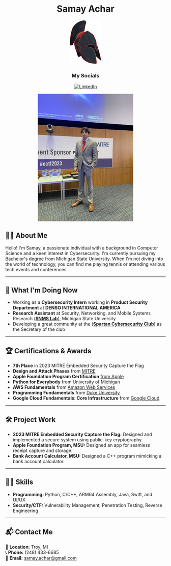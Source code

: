 <div align="center">
    <h1>Samay Achar</h1>
    <img src="https://github.com/Samay2524/SamayAchar/blob/cfb348b49e72149fa2e4cb002b9ee5a43e494b13/logo1.png" alt="Club Logo" width="100">
</div>

<h3 align="center">My Socials</h3>

<div align="center">

[![LinkedIn](https://img.shields.io/badge/LinkedIn-0077B5?style=for-the-badge&logo=linkedin&logoColor=white)](https://www.linkedin.com/in/samay-achar-081962238)

<img src="https://github.com/Samay2524/SamayAchar/blob/9d7aac7bacace1652094470e59e2f4c29eb0b012/1689477293733.jpeg" alt="Samay Achar's Image" width="300">

</div>





## 🙋‍♂️ About Me

Hello! I'm Samay, a passionate individual with a background in Computer Science and a keen interest in Cybersecurity. I'm currently pursuing my Bachelor's degree from Michigan State University. When I'm not diving into the world of technology, you can find me playing tennis or attending various tech events and conferences.

---

## 🚀 What I'm Doing Now

- Working as a **Cybersecurity Intern** working in **Product Security Department** at **DENSO INTERNATIONAL AMERICA**<br/>
- **Research Assistant** at Security, Networking, and Mobile Systems Research (**[SNMS Lab](https://www.cse.msu.edu/~ghtu/research-projects.html)**), Michigan State University
- Developing a great community at the (**[Spartan Cybersecurity Club](https://spartancybersecurityclub.github.io/)**) as the Secretary of the club<br/>


---

## 🏆 Certifications & Awards

- **7th Place** in 2023 MITRE Embedded Security Capture the Flag
- **Design and Attack Phases** from [MITRE](https://credsverse.com/credentials/71e23580-b502-482d-a228-9e61216efc91)
- **Apple Foundation Program Certification** <a href="https://github.com/Samay2524/SamayAchar/blob/1c72e9df8a444f669f91368cd28e6ba2171db769/AppleCertification.jpg"> from Apple</a>
- **Python for Everybody** from [University of Michigan](https://www.coursera.org/account/accomplishments/specialization/XX996R2YBUVR)
- **AWS Fundamentals** from [Amazon Web Services](https://www.coursera.org/account/accomplishments/specialization/XX996R2YBUVR)
- **Programming Fundamentals** from [Duke University](https://www.coursera.org/account/accomplishments/specialization/XX996R2YBUVR)
- **Google Cloud Fundamentals: Core Infrastructure** from [Google Cloud](https://www.coursera.org/account/accomplishments/specialization/XX996R2YBUVR)


---

## 🛠 Project Work

- **2023 MITRE Embedded Security Capture the Flag:** Designed and implemented a secure system using public-key cryptography.
- **Apple Foundation Program, MSU:** Designed an app for seamless receipt capture and storage.
- **Bank Account Calculator, MSU:** Designed a C++ program mimicking a bank account calculator.

---

## 👨‍💻 Skills

- **Programming:** Python, C/C++, ARM64 Assembly, Java, Swift, and UI/UX
- **Security/CTF:** Vulnerability Management, Penetration Testing, Reverse Engineering

---

## 📬 Contact Me

📍 **Location:** Troy, MI  
📞 **Phone:** (248) 433-6685  
📧 **Email:** [samay.achar@gmail.com](mailto:samay.achar@gmail.com)
